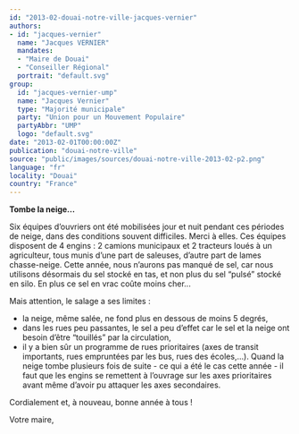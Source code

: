 ```yaml
---
id: "2013-02-douai-notre-ville-jacques-vernier"
authors:
- id: "jacques-vernier"
  name: "Jacques VERNIER"
  mandates: 
  - "Maire de Douai"
  - "Conseiller Régional"
  portrait: "default.svg"
group:
  id: "jacques-vernier-ump"
  name: "Jacques Vernier"
  type: "Majorité municipale"
  party: "Union pour un Mouvement Populaire"
  partyAbbr: "UMP"
  logo: "default.svg"
date: "2013-02-01T00:00:00Z"
publication: "douai-notre-ville"
source: "public/images/sources/douai-notre-ville-2013-02-p2.png"
language: "fr"
locality: "Douai"
country: "France"
---
```


**Tombe la neige...**

Six équipes d’ouvriers  ont  été mobilisées jour et nuit pendant ces périodes de neige, dans des conditions souvent difficiles. Merci à elles. Ces équipes disposent de 4 engins : 2 camions municipaux et 2 tracteurs loués à un agriculteur, tous munis d’une part de saleuses, d’autre part de lames chasse-neige.
Cette année, nous n’aurons pas manqué de sel, car nous utilisons désormais du sel stocké en tas, et non plus du sel “pulsé” stocké en silo. En plus ce sel en vrac coûte moins cher...

Mais attention, le salage a ses limites :
- la neige, même salée, ne fond plus en dessous de moins 5 degrés,
- dans les rues peu passantes, le sel a peu d’effet car le sel et la neige ont besoin d’être “touillés” par la circulation,
- il y a bien sûr un programme de rues prioritaires (axes de transit importants, rues empruntées par les bus, rues des écoles,...). Quand la neige tombe plusieurs fois de suite - ce qui a été le cas cette année - il faut que les engins se remettent à l’ouvrage sur les axes prioritaires avant même d’avoir pu attaquer les axes secondaires.

Cordialement et, à nouveau, bonne année à tous !

Votre maire,

